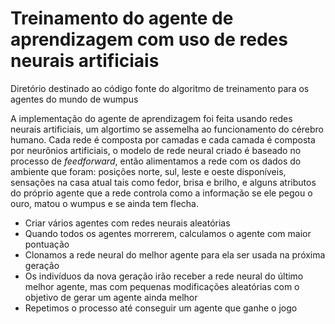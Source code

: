 # Treinamento do agente de aprendizagem com uso de redes neurais artificiais

Diretório destinado ao código fonte do algoritmo de treinamento para os agentes do mundo de wumpus

A implementação do agente de aprendizagem foi feita usando redes neurais artificiais, um algortimo se assemelha ao funcionamento do cérebro humano. Cada rede é composta por camadas 
e cada camada é composta por neurônios artificiais, o modelo de rede neural criado é baseado no processo de *feedforward*, então alimentamos a rede com os dados do ambiente que foram: 
posições norte, sul, leste e oeste disponíveis, sensações na casa atual tais como fedor, brisa e brilho, e alguns atributos do próprio agente que a rede controla como a informação se ele 
pegou o ouro, matou o wumpus e se ainda tem flecha.

- Criar vários agentes com redes neurais aleatórias
- Quando todos os agentes morrerem, calculamos o agente com maior pontuação
- Clonamos a rede neural do melhor agente para ela ser usada na próxima geração
- Os indivíduos da nova geração irão receber a rede neural do último melhor agente, mas com pequenas modificações aleatórias com o objetivo de gerar um agente ainda melhor
- Repetimos o processo até conseguir um agente que ganhe o jogo
